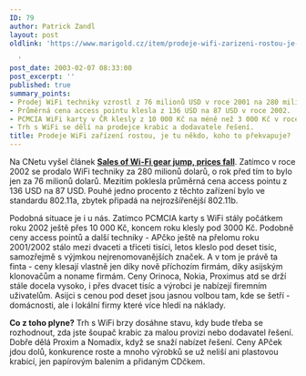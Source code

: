 ```yaml
---
ID: 79
author: Patrick Zandl
layout: post
oldlink: 'https://www.marigold.cz/item/prodeje-wifi-zarizeni-rostou-je-tu-nekdo-koho-to-prekvapuje

  '
post_date: 2003-02-07 08:33:00
post_excerpt: ''
published: true
summary_points:
- Prodej WiFi techniky vzrostl z 76 milionů USD v roce 2001 na 280 milionů v 2002.
- Průměrná cena access pointu klesla z 136 USD na 87 USD v roce 2002.
- PCMCIA WiFi karty v ČR klesly z 10 000 Kč na méně než 3 000 Kč v roce 2002.
- Trh s WiFi se dělí na prodejce krabic a dodavatele řešení.
title: Prodeje WiFi zařízení rostou, je tu někdo, koho to překvapuje?
---
```


<p>
Na CNetu vyšel článek <STRONG><A href="http://news.com.com/2100-1033-983684.html" target=_blank><STRONG>Sales of Wi-Fi gear jump, prices fall</STRONG></A></STRONG>. Zatímco v roce 2002 se prodalo WiFi techniky za 280 milionů dolarů, o rok před tím to bylo jen za 76 milionů dolarů. Mezitím poklesla průměrná cena access pointu z 136 USD na 87 USD. Pouhé jedno procento z těchto zařízení bylo ve standardu 802.11a, zbytek připadá na nejrozšířenější 802.11b.</p>

<p>
Podobná situace je i u nás. Zatímco PCMCIA karty s WiFi stály počátkem roku 2002 ještě přes 10 000 Kč, koncem roku klesly pod 3000 Kč. Podobně ceny access pointů a další techniky - APčko ještě na přelomu roku 2001/2002 stálo mezi dvaceti a třiceti tisíci, letos kleslo pod deset tisíc, samozřejmě s výjmkou nejrenomovanějších značek. A v tom je právě ta finta - ceny klesají vlastně jen díky nově příchozím firmám, díky asijským klonovačům a noname firmám. Ceny Orinoca, Nokia, Proximus atd se drží stále docela vysoko, i přes dvacet tisíc a výrobci je nabízejí firemním uživatelům. Asijci s cenou pod deset jsou jasnou volbou tam, kde se šetří - domácnosti, ale i lokální firmy které více hledí na náklady. </p>

<p>
<STRONG>Co z toho plyne?</STRONG> Trh s WiFi brzy dosáhne stavu, kdy bude třeba se rozhodnout, zda jste šoupač krabic za malou provizi nebo dodavatel řešení. Dobře dělá Proxim a Nomadix, když se snaží nabízet řešení. Ceny APček jdou dolů, konkurence roste a mnoho výrobků se už neliší ani plastovou krabicí, jen papírovým balením a přidaným CDčkem. </p>